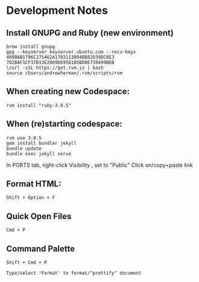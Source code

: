 # Development Notes

## Install GNUPG and Ruby (new environment)
```
brew install gnupg
gpg --keyserver keyserver.ubuntu.com --recv-keys 409B6B1796C275462A1703113804BB82D39DC0E3 7D2BAF1CF37B13E2069D6956105BD0E739499BDB
\curl -sSL https://get.rvm.io | bash
source /Users/andrewherman/.rvm/scripts/rvm
```

## When creating new Codespace:
```
rvm install "ruby-3.0.5"
```

## When (re)starting codespace:
```
rvm use 3.0.5
gem install bundler jekyll
bundle update
bundle exec jekyll serve
```

In PORTS tab, right-click Visibility , set to "Public"
Click on/copy+paste link

## Format HTML:
```
Shift + Option + F
```

## Quick Open Files
```
Cmd + P
```

## Command Palette
```
Shift + Cmd + P

Type/select 'Format' to format/"prettify" document
```